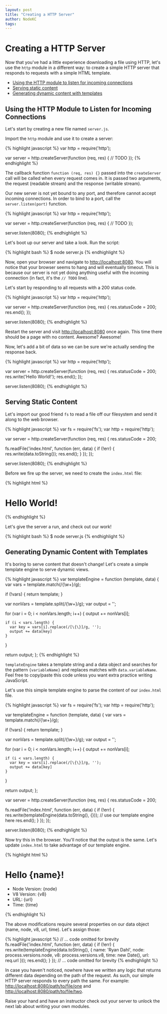 ```yaml
---
layout: post
title: "Creating a HTTP Server"
author: NodeKC
tags:
---
```


# Creating a HTTP Server

Now that you've had a little experience downloading a file using HTTP, let's use the `http` module in a different way: to create a simple HTTP server that responds to requests with a simple HTML template.

- [Using the HTTP module to listen for incoming connections](#using_the_http_module_to_listen_for_incoming_connections)
- [Serving static content](#serving_static_content)
- [Generating dynamic content with templates](#generating_dynamic_content_with_templates)

## Using the HTTP Module to Listen for Incoming Connections

Let's start by creating a new file named `server.js`. 

Import the `http` module and use it to create a server:

{% highlight javascript %}
var http = require('http');

var server = http.createServer(function (req, res) {
  // TODO
});
{% endhighlight %}

The callback function `function (req, res) {}` passed into the `createServer` call will be called when every request comes in. It is passed two arguments, the request (readable stream) and the response (writable stream).

Our new server is not yet bound to any port, and therefore cannot accept incoming connections. In order to bind to a port, call the `server.listen(port)` function.

{% highlight javascript %}
var http = require('http');

var server = http.createServer(function (req, res) {
  // TODO
});

server.listen(8080);
{% endhighlight %}

Let's boot up our server and take a look. Run the script:

{% highlight bash %}
$ node server.js
{% endhighlight %}

Now, open your browser and navigate to [http://localhost:8080](http://localhost:8080). You will notice that your browser seems to hang and will eventually timeout. This is because our server is not yet doing anything useful with the incoming connection (in fact, it's the `// TODO` line). 

Let's start by responding to all requests with a 200 status code.

{% highlight javascript %}
var http = require('http');

var server = http.createServer(function (req, res) { 
  res.statusCode = 200;
  res.end();
});

server.listen(8080);
{% endhighlight %}

Restart the server and visit [http://localhost:8080](http://localhost:8080) once again. This time there should be a page with no content. Awesome? Awesome!

Now, let's add a bit of data so we can be sure we're actually sending the response back.

{% highlight javascript %}
var http = require('http');

var server = http.createServer(function (req, res) { 
  res.statusCode = 200;
  res.write('Hello World!');
  res.end();
});

server.listen(8080);
{% endhighlight %}

## Serving Static Content

Let's import our good friend `fs` to read a file off our filesystem and send it along to the web browser.

{% highlight javascript %}
var fs = require('fs');
var http = require('http');

var server = http.createServer(function (req, res) { 
  res.statusCode = 200;

  fs.readFile('index.html', function (err, data) {
    if (!err) {
      res.write(data.toString());
      res.end();
    }
  });
});

server.listen(8080);
{% endhighlight %}

Before we fire up the server, we need to create the `index.html` file:

{% highlight html %}
<html>
  <head>
    <title>My Node.JS server</title>
  </head>
  <body>
    <h1>Hello World!</h1>
  </body>
</html>
{% endhighlight %}

Let's give the server a run, and check out our work!

{% highlight bash %}
$ node server.js
{% endhighlight %}

## Generating Dynamic Content with Templates

It's boring to serve content that doesn't change! Let's create a simple template engine to serve dynamic views.

{% highlight javascript %}
var templateEngine = function (template, data) {
  var vars = template.match(/\{\w+\}/g);

  if (!vars) {
    return template;
  }

  var nonVars = template.split(/\{\w+\}/g);
  var output = '';

  for (var i = 0; i < nonVars.length; i++) {
    output += nonVars[i];

    if (i < vars.length) {
      var key = vars[i].replace(/[\{\}]/g, '');
      output += data[key]
    }
  }

  return output;
};
{% endhighlight %}

`templateEngine` takes a template string and a data object and searches for the pattern `{variableName}` and replaces matches with `data.variableName`. Feel free to copy/paste this code unless you want extra practice writing JavaScript.

Let's use this simple template engine to parse the content of our `index.html` file.

{% highlight javascript %}
var fs = require('fs');
var http = require('http');

var templateEngine = function (template, data) {
  var vars = template.match(/\{\w+\}/g);

  if (!vars) {
    return template;
  }

  var nonVars = template.split(/\{\w+\}/g);
  var output = '';

  for (var i = 0; i < nonVars.length; i++) {
    output += nonVars[i];

    if (i < vars.length) {
      var key = vars[i].replace(/[\{\}]/g, '');
      output += data[key]
    }
  }

  return output;
};

var server = http.createServer(function (req, res) { 
  res.statusCode = 200;

  fs.readFile('index.html', function (err, data) {
    if (!err) {
      res.write(templateEngine(data.toString(), {})); // use our template engine here
      res.end();
    }
  });
});

server.listen(8080);
{% endhighlight %}

Now try this in the browser. You'll notice that the output is the same. Let's update `index.html` to take advantage of our template engine.

{% highlight html %}
<html>
  <head>
    <title>My Node.JS server</title>
  </head>
  <body>
    <h1>Hello {name}!</h1>
    <ul>
      <li>Node Version: {node}</li>
      <li>V8 Version: {v8}</li>
      <li>URL: {url}</li>
      <li>Time: {time}</li>
    </ul>
  </body>
</html>
{% endhighlight %}

The above modifications require several properties on our data object (name, node, v8, url, time). Let's assign those:

{% highlight javascript %}
// ... code omitted for brevity
fs.readFile('index.html', function (err, data) {
  if (!err) {
    res.write(templateEngine(data.toString(), {
       name: 'Ryan Dahl',
       node: process.versions.node,
       v8: process.versions.v8,
       time: new Date(),
       url: req.url
    }));
    res.end();
  }
});
// ... code omitted for brevity
{% endhighlight %}

In case you haven't noticed, nowhere have we written any logic that returns different data depending on the path of the request. As such, our simple HTTP server responds to every path the same. For example: [http://localhost:8080/path/to/file/one](http://localhost:8080/path/to/file/one) and [http://localhost:8080/path/to/file/two](http://localhost:8080/path/to/file/two).

Raise your hand and have an instructor check out your server to unlock the next lab about writing your own modules.